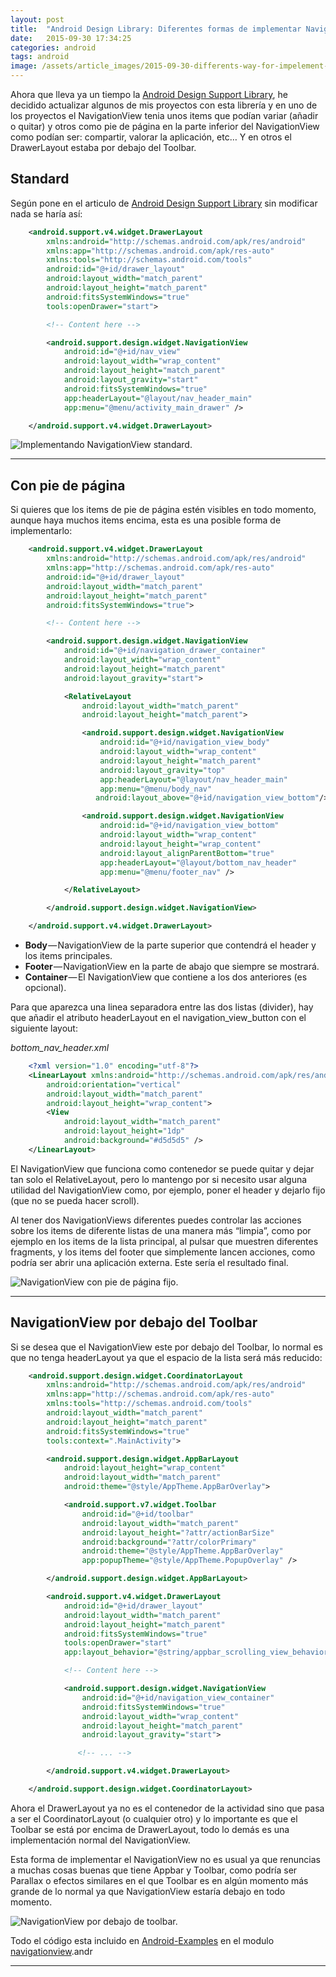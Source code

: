 ```yaml
---
layout: post
title:  "Android Design Library: Diferentes formas de implementar NavigationView y DrawableLayout"
date:   2015-09-30 17:34:25
categories: android
tags: android
image: /assets/article_images/2015-09-30-differents-way-for-impelement-navigationview/desktop.JPG
---
```


Ahora que lleva ya un tiempo la [Android Design Support Library](http://android-developers.blogspot.com.es/2015/05/android-design-support-library.html), he decidido actualizar algunos de mis proyectos con esta librería y en uno de los proyectos el NavigationView tenia unos items que podían variar (añadir o quitar) y otros como pie de página en la parte inferior del NavigationView como podían ser: compartir, valorar la aplicación, etc… Y en otros el DrawerLayout estaba por debajo del Toolbar.


Standard
--------

Según pone en el articulo de [Android Design Support Library](http://android-developers.blogspot.com.es/2015/05/android-design-support-library.html) sin modificar nada se haría así:


~~~ xml
    <android.support.v4.widget.DrawerLayout
        xmlns:android="http://schemas.android.com/apk/res/android"
        xmlns:app="http://schemas.android.com/apk/res-auto"
        xmlns:tools="http://schemas.android.com/tools"
        android:id="@+id/drawer_layout"
        android:layout_width="match_parent"
        android:layout_height="match_parent"
        android:fitsSystemWindows="true"
        tools:openDrawer="start">

        <!-- Content here -->

        <android.support.design.widget.NavigationView
            android:id="@+id/nav_view"
            android:layout_width="wrap_content"
            android:layout_height="match_parent"
            android:layout_gravity="start"
            android:fitsSystemWindows="true"
            app:headerLayout="@layout/nav_header_main"
            app:menu="@menu/activity_main_drawer" />

    </android.support.v4.widget.DrawerLayout>
~~~

![Implementando NavigationView standard.](https://cdn-images-1.medium.com/max/1600/1*mgbxAxAV_FRTzcFouk7j-g.gif)

----------

Con pie de página
-----------------

Si quieres que los items de pie de página estén visibles en todo momento, aunque haya muchos items encima, esta es una posible forma de implementarlo:

~~~ xml
    <android.support.v4.widget.DrawerLayout
        xmlns:android="http://schemas.android.com/apk/res/android"
        xmlns:app="http://schemas.android.com/apk/res-auto"
        android:id="@+id/drawer_layout"
        android:layout_width="match_parent"
        android:layout_height="match_parent"
        android:fitsSystemWindows="true">

        <!-- Content here -->

        <android.support.design.widget.NavigationView
            android:id="@+id/navigation_drawer_container"
            android:layout_width="wrap_content"
            android:layout_height="match_parent"
            android:layout_gravity="start">

            <RelativeLayout
                android:layout_width="match_parent"
                android:layout_height="match_parent">

                <android.support.design.widget.NavigationView
                    android:id="@+id/navigation_view_body"
                    android:layout_width="wrap_content"
                    android:layout_height="match_parent"
                    android:layout_gravity="top"
                    app:headerLayout="@layout/nav_header_main"
                    app:menu="@menu/body_nav"
                   android:layout_above="@+id/navigation_view_bottom"/>

                <android.support.design.widget.NavigationView
                    android:id="@+id/navigation_view_bottom"
                    android:layout_width="wrap_content"
                    android:layout_height="wrap_content"
                    android:layout_alignParentBottom="true"
                    app:headerLayout="@layout/bottom_nav_header"
                    app:menu="@menu/footer_nav" />

            </RelativeLayout>

        </android.support.design.widget.NavigationView>

    </android.support.v4.widget.DrawerLayout>
~~~

 - **Body** — NavigationView de la parte superior que contendrá el header y los items principales.
 - **Footer** — NavigationView en la parte de abajo que siempre se mostrará.
 - **Container** — El NavigationView que contiene a los dos anteriores (es opcional).

Para que aparezca una linea separadora entre las dos listas (divider), hay que añadir el atributo headerLayout en el navigation_view_button con el siguiente layout:

*bottom\_nav\_header.xml*

~~~ xml
    <?xml version="1.0" encoding="utf-8"?>
    <LinearLayout xmlns:android="http://schemas.android.com/apk/res/android"
        android:orientation="vertical"
        android:layout_width="match_parent"
        android:layout_height="wrap_content">
        <View
            android:layout_width="match_parent"
            android:layout_height="1dp"
            android:background="#d5d5d5" />  
    </LinearLayout>
~~~

El NavigationView que funciona como contenedor se puede quitar y dejar tan solo el RelativeLayout, pero lo mantengo por si necesito usar alguna utilidad del NavigationView como, por ejemplo, poner el header y dejarlo fijo (que no se pueda hacer scroll).

Al tener dos NavigationViews diferentes puedes controlar las acciones sobre los items de diferente listas de una manera más “limpia”, como por ejemplo en los items de la lista principal, al pulsar que muestren diferentes fragments, y los items del footer que simplemente lancen acciones, como podría ser abrir una aplicación externa.
Este sería el resultado final.

![NavigationView con pie de página fijo.](https://cdn-images-1.medium.com/max/1600/1*G52oJ8FMY_YuNEl7n4PkIg.gif)

----------

NavigationView por debajo del Toolbar
-------------------------------------

Si se desea que el NavigationView este por debajo del Toolbar, lo normal es que no tenga headerLayout ya que el espacio de la lista será más reducido:

~~~ xml
    <android.support.design.widget.CoordinatorLayout
        xmlns:android="http://schemas.android.com/apk/res/android"
        xmlns:app="http://schemas.android.com/apk/res-auto"
        xmlns:tools="http://schemas.android.com/tools"
        android:layout_width="match_parent"
        android:layout_height="match_parent"
        android:fitsSystemWindows="true"
        tools:context=".MainActivity">

        <android.support.design.widget.AppBarLayout
            android:layout_height="wrap_content"
            android:layout_width="match_parent"
            android:theme="@style/AppTheme.AppBarOverlay">

            <android.support.v7.widget.Toolbar
                android:id="@+id/toolbar"
                android:layout_width="match_parent"
                android:layout_height="?attr/actionBarSize"
                android:background="?attr/colorPrimary"
                android:theme="@style/AppTheme.AppBarOverlay"
                app:popupTheme="@style/AppTheme.PopupOverlay" />

        </android.support.design.widget.AppBarLayout>

        <android.support.v4.widget.DrawerLayout
            android:id="@+id/drawer_layout"
            android:layout_width="match_parent"
            android:layout_height="match_parent"
            android:fitsSystemWindows="true"
            tools:openDrawer="start"
            app:layout_behavior="@string/appbar_scrolling_view_behavior">

            <!-- Content here -->

            <android.support.design.widget.NavigationView
                android:id="@+id/navigation_view_container"
                android:fitsSystemWindows="true"
                android:layout_width="wrap_content"
                android:layout_height="match_parent"
                android:layout_gravity="start">

               <!-- ... -->

        </android.support.v4.widget.DrawerLayout>

    </android.support.design.widget.CoordinatorLayout>
~~~

Ahora el DrawerLayout ya no es el contenedor de la actividad sino que pasa a ser el CoordinatorLayout (o cualquier otro) y lo importante es que el Toolbar se está por encima de DrawerLayout, todo lo demás es una implementación normal del NavigationView.

Esta forma de implementar el NavigationView no es usual ya que renuncias a muchas cosas buenas que tiene Appbar y Toolbar, como podría ser Parallax o efectos similares en el que Toolbar es en algún momento más grande de lo normal ya que NavigationView estaría debajo en todo momento.

![NavigationView por debajo de toolbar.](https://cdn-images-1.medium.com/max/1600/1*_ySVKSkuQaenJ7QT4X5ZJw.gif)

Todo el código esta incluido en [Android-Examples][1] en el modulo [navigationview][2].andr

[1]: https://github.com/tonilopezmr/Android-Examples
[2]: https://github.com/tonilopezmr/Android-Examples/tree/master/navigationview

----------
